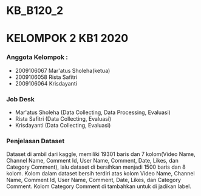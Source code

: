 # KB_B120_2

# KELOMPOK 2 KB1 2020
### Anggota Kelompok :
- 2009106067   Mar'atus Sholeha(ketua)
- 2009106058   Rista Safitri 
- 2009106064   Krisdayanti

### Job Desk
- Mar'atus Sholeha (Data Collecting, Data Processing, Evaluasi)
- Rista Safitri (Data Collecting, Evaluasi)
- Krisdayanti (Data Collecting, Evaluasi)

### Penjelasan Dataset

Dataset di ambil dari kaggle, memiliki 19301 baris dan 7 kolom(Video Name, Channel Name, Comment Id, User Name, Comment, Date, Likes, dan Category Comment), lalu dataset di bersihkan menjadi 1500 baris dan 8 kolom. Kolom dalam dataset bersih terdiri atas kolom Video Name, Channel Name, Comment Id, User Name, Comment, Date, Likes, dan Category Comment. Kolom Category Comment di tambahkan untuk di jadikan label. 

